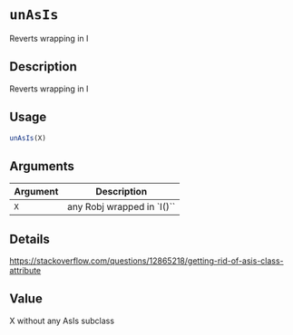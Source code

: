 # `unAsIs`

Reverts wrapping in I


## Description

Reverts wrapping in I


## Usage

```r
unAsIs(X)
```


## Arguments

Argument      |Description
------------- |----------------
`X`     |     any Robj wrapped in `I()``


## Details

https://stackoverflow.com/questions/12865218/getting-rid-of-asis-class-attribute


## Value

X without any AsIs subclass


